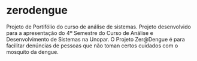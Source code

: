 # zerodengue
Projeto de Portifólio do curso de análise de sistemas.
Projeto desenvolvido para a apresentação do 4º Semestre do Curso de Análise e Desenvolvimento de Sistemas na Unopar. O Projeto Zer@Dengue é para facilitar denúncias de pessoas que não toman certos cuidados com o mosquito da dengue.
